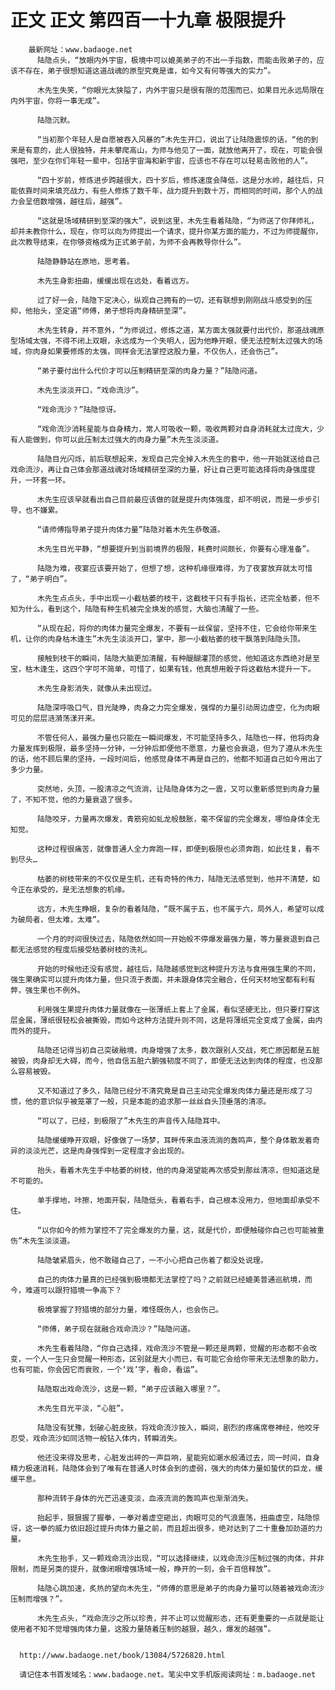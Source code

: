 # 正文 正文 第四百一十九章 极限提升
        最新网址：www.badaoge.net
          陆隐点头，“放眼内外宇宙，极境中可以媲美弟子的不出一手指数，而能击败弟子的，应该不存在，弟子很想知道这道战魂的原型究竟是谁，如今又有何等强大的实力”。
      
          木先生失笑，“你眼光太狭隘了，内外宇宙只是很有限的范围而已，如果目光永远局限在内外宇宙，你将一事无成”。
      
          陆隐沉默。
      
          “当初那个年轻人是自愿被吞入风暴的”木先生开口，说出了让陆隐震惊的话，“他的到来是有意的，此人很独特，并未攀爬高山，为师与他见了一面，就放他离开了，现在，可能会很强吧，至少在你们年轻一辈中，包括宇宙海和新宇宙，应该也不存在可以轻易击败他的人”。
      
          “四十岁前，修炼进步跨越很大，四十岁后，修炼速度会降低，这是分水岭，越往后，只能依靠时间来填充战力，有些人修炼了数千年，战力提升到数十万，而相同的时间，那个人的战力会呈倍数增强，越往后，越强”。
      
          “这就是场域精研到至深的强大”，说到这里，木先生看着陆隐，“为师送了你拜师礼，却并未教你什么，现在，你可以向为师提出一个请求，提升你某方面的能力，不过为师提醒你，此次教导结束，在你够资格成为正式弟子前，为师不会再教导你什么”。
      
          陆隐静静站在原地，思考着。
      
          木先生身影扭曲，缓缓出现在远处，看着远方。
      
          过了好一会，陆隐下定决心，纵观自己拥有的一切，还有联想到刚刚战斗感受到的压抑，他抬头，坚定道“师傅，弟子想将肉身精研至深”。
      
          木先生转身，并不意外，“为师说过，修炼之道，某方面太强就要付出代价，那道战魂原型场域太强，不得不闭上双眼，永远成为一个失明人，因为他睁开眼，便无法控制太过强大的场域，你肉身如果要修炼的太强，同样会无法掌控这股力量，不仅伤人，还会伤己”。
      
          “弟子要付出什么代价才可以压制精研至深的肉身力量？”陆隐问道。
      
          木先生淡淡开口，“戏命流沙”。
      
          “戏命流沙？”陆隐惊讶。
      
          “戏命流沙消耗星能与自身精力，常人可吸收一颗，吸收两颗对自身消耗就太过庞大，少有人能做到，你可以此压制太过强大的肉身力量”木先生淡淡道。
      
          陆隐目光闪烁，前后联想起来，发现自己完全掉入木先生的套中，他一开始就送给自己戏命流沙，再让自己体会那道战魂对场域精研至深的力量，好让自己更可能选择将肉身强度提升，一环套一环。
      
          木先生应该早就看出自己目前最应该做的就是提升肉体强度，却不明说，而是一步步引导，也不嫌累。
      
          “请师傅指导弟子提升肉体力量”陆隐对着木先生恭敬道。
      
          木先生目光平静，“想要提升到当前境界的极限，耗费时间颇长，你要有心理准备”。
      
          陆隐为难，夜宴应该要开始了，但想了想，这种机缘很难得，为了夜宴放弃就太可惜了，“弟子明白”。
      
          木先生点点头，手中出现一小截枯萎的枝干，这截枝干只有手指长，还完全枯萎，但不知为什么，看到这个，陆隐有种生机被完全焕发的感觉，大脑也清醒了一些。
      
          “从现在起，将你的肉体力量完全爆发，不要有一丝保留，坚持不住，它会给你带来生机，让你的肉身枯木逢生”木先生淡淡开口，掌中，那一小截枯萎的枝干飘落到陆隐头顶。
      
          接触到枝干的瞬间，陆隐大脑更加清醒，有种醍醐灌顶的感觉，他知道这东西绝对是至宝，枯木逢生，这四个字可不简单，可惜了，如果有钱，他真想用骰子将这截枯木提升一下。
      
          木先生身影消失，就像从未出现过。
      
          陆隐深呼吸口气，目光陡睁，肉身之力完全爆发，强悍的力量引动周边虚空，化为肉眼可见的层层涟漪荡漾开来。
      
          不管任何人，最强力量也只能在一瞬间爆发，不可能坚持多久，陆隐也一样，他将肉身力量发挥到极限，最多坚持一分钟，一分钟后即便他不愿意，力量也会衰退，但为了遵从木先生的话，他不顾后果的坚持，一段时间后，他感觉身体不再是自己的，他都不知道自己如今用出了多少力量。
      
          突然地，头顶，一股清凉之气流淌，让陆隐身体为之一震，又可以重新感觉到肉身力量了，不知不觉，他的力量衰退了很多。
      
          陆隐咬牙，力量再次爆发，青筋宛如虬龙般鼓胀，毫不保留的完全爆发，哪怕身体全无知觉。
      
          这种过程很痛苦，就像普通人全力奔跑一样，即便到极限也必须奔跑，如此往复，看不到尽头…
      
          枯萎的树枝带来的不仅仅是生机，还有奇特的伟力，陆隐无法感觉到，他并不清楚，如今正在承受的，是无法想象的机缘。
      
          远方，木先生睁眼，复杂的看着陆隐，“既不属于五，也不属于六，局外人，希望可以成为破局者，但太难，太难”。
      
          一个月的时间很快过去，陆隐依然如同一开始般不停爆发最强力量，等力量衰退到自己都无法感觉的程度后接受枯萎树枝的洗礼。
      
          开始的时候他还没有感觉，越往后，陆隐越感觉到这种提升方法与食用强生果的不同，强生果确实可以提升肉体力量，但只流于表面，并未跟身体完全融合，任何天材地宝都有利有弊，强生果也不例外。
      
          利用强生果提升肉体力量就像在一张薄纸上套上了金属，看似坚硬无比，但只要打穿这层金属，薄纸很轻松会被撕毁，而如今这种方法提升则不同，这是将薄纸完全变成了金属，由内而外的提升。
      
          陆隐还记得当初自己突破融境，肉身增强了太多，数次跟别人交战，死亡原因都是五脏被毁，肉身却无大碍，而今，他自信五脏六腑强韧度不同了，即便无法达到肉体的程度，也没那么容易被毁。
      
          又不知道过了多久，陆隐已经分不清究竟是自己主动完全爆发肉体力量还是形成了习惯，他的意识似乎被笼罩了一般，只是本能的追求那一丝丝自头顶垂落的清凉。
      
          “可以了，已经，到极限了”木先生的声音传入陆隐耳中。
      
          陆隐缓缓睁开双眼，好像做了一场梦，耳畔传来血液流淌的轰鸣声，整个身体散发着奇异的淡淡光芒，这是肉身强悍到一定程度才会出现的。
      
          抬头，看着木先生手中枯萎的树枝，他的肉身渴望能再次感受到那丝清凉，但知道这是不可能的。
      
          单手撑地，咔擦，地面开裂，陆隐低头，看着右手，自己根本没用力，但地面却承受不住。
      
          “以你如今的修为掌控不了完全爆发的力量，这，就是代价，即便触碰你自己也可能被重伤”木先生淡淡道。
      
          陆隐皱紧眉头，他不敢碰自己了，一不小心把自己伤着了都没处说理。
      
          自己的肉体力量真的已经强到极境都无法掌控了吗？之前就已经媲美普通巡航境，而今，难道可以跟狩猎境一争高下？
      
          极境掌握了狩猎境的部分力量，难怪既伤人，也会伤己。
      
          “师傅，弟子现在就融合戏命流沙？”陆隐问道。
      
          木先生看着陆隐，“你自己选择，戏命流沙不管是一颗还是两颗，觉醒的形态都不会改变，一个人一生只会觉醒一种形态，区别就是大小而已，有可能它会给你带来无法想象的助力，也有可能，你会因它而衰败，一个‘戏’字，看命，看运”。
      
          陆隐取出戏命流沙，这是一颗，“弟子应该融入哪里？”。
      
          木先生目光平淡，“心脏”。
      
          陆隐没有犹豫，划破心脏皮肤，将戏命流沙按入，瞬间，剧烈的疼痛席卷神经，他咬牙忍受，戏命流沙如同活物一般钻入体内，转瞬消失。
      
          他还没来得及思考，心脏发出砰的一声巨响，星能宛如潮水般涌过去，同一时间，自身精力极速消耗，陆隐体会到了唯有在普通人时体会到的虚弱，强大的肉体力量如蛰伏的巨龙，缓缓平息。
      
          那种流转于身体的光芒迅速变淡，血液流淌的轰鸣声也渐渐消失。
      
          抬起手，狠狠握了握拳，一拳对着虚空砸出，肉眼可见的气浪震荡，扭曲虚空，陆隐惊讶，这一拳的威力依旧超过提升肉体力量之前，而且超出很多，绝对达到了二十重叠加劲道的力量。
      
          木先生抬手，又一颗戏命流沙出现，“可以选择继续，以戏命流沙压制过强的肉体，并非限制，而是另类的提升，就像闭眼增强场域一般，睁开的一刻，会千百倍释放”。
      
          陆隐心跳加速，炙热的望向木先生，“师傅的意思是弟子的肉身力量可以随着被戏命流沙压制而增强？”。
      
          木先生点头，“戏命流沙之所以珍贵，并不止可以觉醒形态，还有更重要的一点就是能让使用者不知不觉增强肉体力量，这股力量随着压制的越狠，越久，爆发的越强”。
      
      
      http://www.badaoge.net/book/13084/5726820.html
      
      请记住本书首发域名：www.badaoge.net。笔尖中文手机版阅读网址：m.badaoge.net
